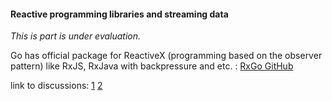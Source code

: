 
#### Reactive programming libraries and streaming data

_This is part is under evaluation._

Go has official package for ReactiveX (programming based on the observer pattern) like RxJS, RxJava with backpressure and etc. :
[RxGo GitHub](https://github.com/ReactiveX/RxGo )

link to discussions:
[1](https://www.reddit.com/r/golang/comments/6352wn/what_options_are_there_to_use_golang_in_data/)
[2](https://www.reddit.com/r/golang/comments/67ag5r/what_is_gos_equivalent_for_nodes_streamondata/)

